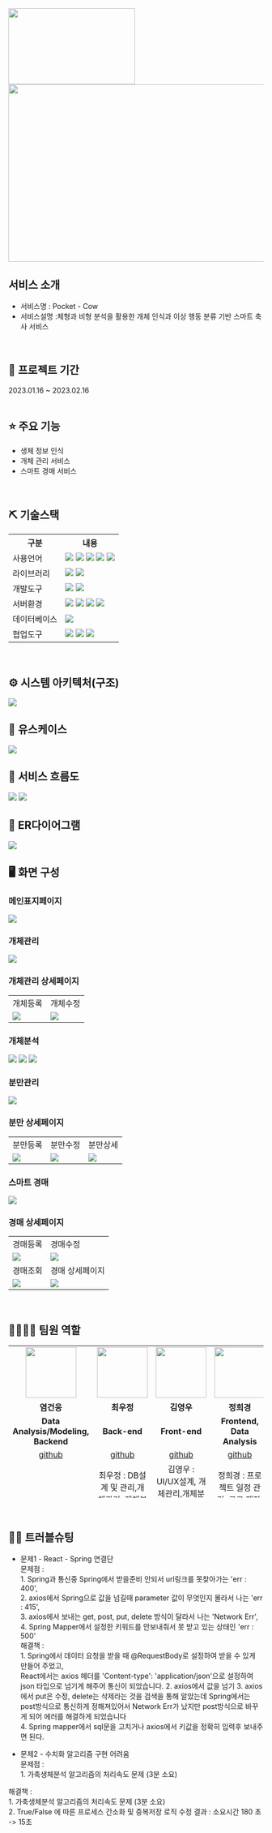 <div>
<img src ="https://user-images.githubusercontent.com/112164441/219229128-23ca6f15-4459-4b9f-bed6-e49059055dfa.png" width="250" height="150" / > 
<img src="https://user-images.githubusercontent.com/112164441/219228787-2f818b43-edff-4949-9246-d17f54145183.png" width="550" height="350"/>
</div>

## 서비스 소개
* 서비스명 : Pocket - Cow
* 서비스설명 :체형과 비형 분석을 활용한 개체 인식과 이상 행동 분류 기반 스마트 축사 서비스   

<br>

## 📅 프로젝트 기간
2023.01.16 ~ 2023.02.16
<br><br>

## ⭐ 주요 기능
* 생체 정보 인식
* 개체 관리 서비스 
* 스마트 경매 서비스
<br>

## ⛏ 기술스택
<table>
    <tr>
        <th>구분</th>
        <th>내용</th>
    </tr>
    <tr>
        <td>사용언어</td>
         <td>
            <img src="https://img.shields.io/badge/Java-007396?style=for-the-badge&logo=java&logoColor=white"/>
            <img src="https://img.shields.io/badge/HTML-E34F26?style=for-the-badge&logo=HTML5&logoColor=white"/>
            <img src="https://img.shields.io/badge/CSS-1572B6?style=for-the-badge&logo=CSS3&logoColor=white"/>
            <img src="https://img.shields.io/badge/JavaScript-F7DF1E?style=for-thebadge&logo=JavaScript&logoColor=white"/>
            <img src="https://img.shields.io/badge/Jquery-0769AD?style=for-the-badge&logo=Jquery&logoColor=white"/>
        </td>
    </tr>
    <tr>
        <td>라이브러리</td>
         <td>
            <img src="https://img.shields.io/badge/react-61DAFB?style=for-the-badge&logo=react&logoColor=black"/>
            <img src="https://img.shields.io/badge/BootStrap-7952B3?style=for-the-badge&logo=BootStrap&logoColor=white"/>
        </td>
    </tr>
    <tr>
        <td>개발도구</td>
        <td>
            <img src="https://img.shields.io/badge/VSCode-007ACC?style=for-the-badge&logo=VisualStudioCode&logoColor=white"/>
            <img src="https://img.shields.io/badge/Python-3776AB?style=for-the-badge&logo=Python&logoColor=white">
        </td>
    </tr>
    <tr>
        <td>서버환경</td>
        <td>
            <img src="https://img.shields.io/badge/FastAPI-009688?style=for-the-badge&logo=FastAPI&logoColor=white"/>
            <img src="https://img.shields.io/badge/FastAPI-009688?style=for-the-badge&logo=FastAPI&logoColor=white">
            <img src="https://img.shields.io/badge/node.js-339933?style=for-the-badge&logo=Node.js&logoColor=white"/>
            <img src="https://img.shields.io/badge/Apache Tomcat-D22128?style=for-the-badge&logo=Apache Tomcat&logoColor=white"/>
        </td>
    </tr>
    <tr>
        <td>데이터베이스</td>
        <td>
            <img src="https://img.shields.io/badge/Oracle-F80000?style=for-the-badge&logo=Oracle&logoColor=white"/>
        </td>
    </tr>
    <tr>
       <td>협업도구</td>
        <td>
            <img src="https://img.shields.io/badge/Git-F05032?style=for-the-badge&logo=Git&logoColor=white"/>
            <img src="https://img.shields.io/badge/GitHub-181717?style=for-the-badge&logo=GitHub&logoColor=white"/>
            <img src="https://img.shields.io/badge/Slack-4A154B?style=for-the-badge&logo=Slack&logoColor=white"/>
        </td>
    </tr>
</table>
<br>

## ⚙ 시스템 아키텍처(구조)
<img src="https://user-images.githubusercontent.com/112164441/221447470-9f9f13d0-a45d-4817-b02c-30d644d74f73.png"/>



## 📌 유스케이스
<img src="https://user-images.githubusercontent.com/112164441/219283045-a8c39241-a2ba-4bcb-a3e2-7f7274b09956.png"/>




## 📌 서비스 흐름도
<img src = "https://user-images.githubusercontent.com/74732317/203479362-6eb9a871-bfdb-4c9c-ac08-64c9c319732a.jpg" />
<img src="https://user-images.githubusercontent.com/112164441/221447381-6c0618c0-018a-433c-9145-ff3a4b58676b.png"/>

<br>

## 📌 ER다이어그램

<img src ="https://user-images.githubusercontent.com/112164441/219288743-5ea0c3fd-87cb-42eb-a3c1-d3b649aa542e.jpg"/>

<br>

## 🖥 화면 구성
### 메인표지페이지
<img src="https://user-images.githubusercontent.com/112475656/219253083-d74cdfe0-a72e-444e-bacf-8fb5bf2a7102.JPG" />

### 개체관리
<img src="https://user-images.githubusercontent.com/112475656/219253259-06a79c0f-9060-4787-b8de-f6dc17da3d8b.JPG"/>


###  개체관리 상세페이지
<table>
    <tr>
        <td> 개체등록 </td>
        <td> 개체수정 </td>
    </tr>
    <tr>
        <td><img src="https://user-images.githubusercontent.com/112475656/219254608-68449198-1f95-45c7-a3b8-8e87db47641c.JPG"/></td>
        <td><img src="https://user-images.githubusercontent.com/112475656/219254689-fbe6153b-4772-4a90-8098-c8f168beb416.JPG"/></td>
    </tr>
</table>

### 개체분석

<img src="https://user-images.githubusercontent.com/112475656/219255877-f4ba4f87-2e5a-4418-938e-78d4113423a2.JPG"/>
<img src="https://user-images.githubusercontent.com/112475656/219255898-7d0a0cfb-e1ef-4fc2-8726-e642fbc6d216.JPG"/>
<img src="https://user-images.githubusercontent.com/112475656/219255909-832de0c0-d907-4927-a9a6-eacc2e546161.JPG"/>



### 분만관리
<img src="https://user-images.githubusercontent.com/112475656/219253340-5a5780fd-f699-4fbc-8751-e327ea63fe79.JPG"/>

### 분만 상세페이지
<table>
    <tr>
        <td>분만등록</td>
        <td>분만수정</td>
        <td>분만상세</td>
    </tr>
    <tr>
        <td><img src="https://user-images.githubusercontent.com/112475656/219256258-aa734ac3-ecd9-4608-a4c2-98b18326a762.JPG"/></td>
        <td><img src="https://user-images.githubusercontent.com/112475656/219256271-d8e9d102-aa62-482a-a908-4c189aa5d36c.JPG"/></td>
        <td><img src="https://user-images.githubusercontent.com/112475656/219256275-bfea69b9-c669-4108-a8bc-6f60b6215f0a.JPG"/></td>
    </tr>
</table>




### 스마트 경매 
<img src="https://user-images.githubusercontent.com/112475656/219253470-b86fbba0-ce84-4af4-b9fd-f5bee5407c1e.JPG"/>

### 경매 상세페이지
<table>
    <tr>
        <td>경매등록</td>
        <td>경매수정</td>
    </tr>
    <tr>
        <td><img src="https://user-images.githubusercontent.com/112475656/219255349-40e0dfbb-0bc2-4faf-886a-c2106ac219f3.JPG"/></td>
        <td><img src="https://user-images.githubusercontent.com/112475656/219255361-5906912a-fb28-4b44-a1fd-eb50ec788518.JPG"/></td>
    </tr>
    <tr>
        <td>경매조회</td>
        <td>경매 상세페이지</td>
    </tr>
    <tr>
        <td><img src="https://user-images.githubusercontent.com/112475656/219255368-559492f0-36ab-4f1d-93da-b72182bd0be9.JPG"/></td>
        <td><img src="https://user-images.githubusercontent.com/112475656/219255378-a7f531d0-9b00-4858-b9af-f83d70cc77b2.JPG"/></td>
    </tr>
</table>
<br>


## 👨‍👩‍👦‍👦 팀원 역할
<table height="300">
  <tr>
    <td align="center"><img src="https://user-images.githubusercontent.com/112164441/219295211-8b526a5a-d324-4376-8aa7-ae888de4317a.jpg" width="100" height="100"/></td>
    <td align="center"><img src="https://user-images.githubusercontent.com/112164441/219295276-0bfb6e74-709c-4129-ac14-b331d1c8fa37.png" width="100" height="100"/></td>
    <td align="center"><img src="https://user-images.githubusercontent.com/112164441/219295252-92bff02a-2015-4cf1-a04f-f9d79e185eb5.jpg" width="100" height="100"/></td>
    <td align="center"><img src="https://user-images.githubusercontent.com/112164441/219295136-a7e93aa8-15ae-4db6-a075-ebda1391f5a6.jpg" width="100" height="100"/></td>
    <td align="center"><img src="https://user-images.githubusercontent.com/112164441/219295179-eea006d8-b8fc-4aab-bb06-97b41e7bd520.jpg" width="100" height="100"/></td>
  </tr>
  <tr>
    <td align="center"><strong>염건웅</strong></td>
    <td align="center"><strong>최우정</strong></td>
    <td align="center"><strong>김영우</strong></td>
    <td align="center"><strong>정희경</strong></td>
    <td align="center"><strong>변우경</strong></td>
  </tr>
  <tr>
    <td align="center"><b>Data Analysis/Modeling, Backend</b></td>
    <td align="center"><b>Back-end</b></td>
    <td align="center"><b>Front-end</b></td>
    <td align="center"><b>Frontend, Data Analysis</b></td>
    <td align="center"><b>Data Analysis</b></td>
  </tr>
  <tr>
    <td align="center"><a href="" target='_blank'>github</a></td>
    <td align="center"><a href="" target='_blank'>github</a></td>
    <td align="center"><a href="https://github.com/kywooooo"  target='_blank'>github</a></td>
    <td align="center"><a href="https://github.com/huigyeongjeong"target='_blank'>github</a></td>
    <td align="center"><a href="" target='_blank'>github</a></td>
  </tr>
  <tr>
  <td align="center">염건웅 : 모델 구현, Full-stack </td>
  <td align="center">최우정 : DB설계 및 관리,개체관리, 개체분석, 분만관리,경매관리 기능 구현,Front-end와 데이터 통신 설계</td>
  <td align="center">김영우 : UI/UX설계, 개체관리,개체분석 ,분만관리, 경매페이지 제작 및 기능 설계, Back-end와 데이터 통신 설계  </td>
  <td align="center">정희경 : 프로젝트 일정 관리, 로고 제작, 데이터 전처리,메인페이지 설계 및 제작,페이지 ui/ux 설계</td>
  <td align="center">변우경 : 이상행동 감지 데이터 전처리,소 영역 추출 이미지 가공   </td>
  </tr>
</table>

<br>

## 🤾‍♂️ 트러블슈팅
  
* 문제1  - React - Spring 연결단  <br>
 문제점 :<br> 
        1. Spring과 통신중 Spring에서 받을준비 안되서 url링크를 못찾아가는 'err : 400',<br>
        2. axios에서 Spring으로 값을 넘길때 parameter 값이 무엇인지 몰라서 나는 'err : 415',<br>
        3. axios에서 보내는 get, post, put, delete 방식이 달라서 나는 'Network Err',<br>
        4. Spring Mapper에서 설정한 키워드를 안보내줘서 못 받고 있는 상태인 'err : 500'<br>
  해결책 : <br>
        1. Spring에서 데이터 요청을 받을 때 @RequestBody로 설정하여 받을 수 있게 만들어 주었고,<br>
           React에서는 axios 헤더를 'Content-type': 'application/json'으로 설정하여 json 타입으로 넘기게 해주어 통신이 되었습니다.
        2. axios에서 값을 넘기
        3. axios에서 put은 수정, delete는 삭제라는 것을 검색을 통해 알았는데 Spring에서는 post방식으로 통신하게 정해져있어서                  Network Err가 났지만 post방식으로 바꾸게 되어 에러를 해결하게 되었습니다 <br>
        4. Spring mapper에서 sql문을 고치거나 axios에서 키값을 정확히 입력후 보내주면 된다.
 
* 문제2 - 수치화 알고리즘 구현 어려움   <br>
 문제점  : <br>
        1. 가축생체분석 알고리즘의 처리속도 문제 (3분 소요)<br>
 
 해결책 : <br>
        1. 가축생체분석 알고리즘의 처리속도 문제 (3분 소요)<br>
        2. True/False 에 따른 프로세스 간소화 및 중복저장 로직 수정 
        결과 : 소요시간 180 초 -> 15초 
 
 

